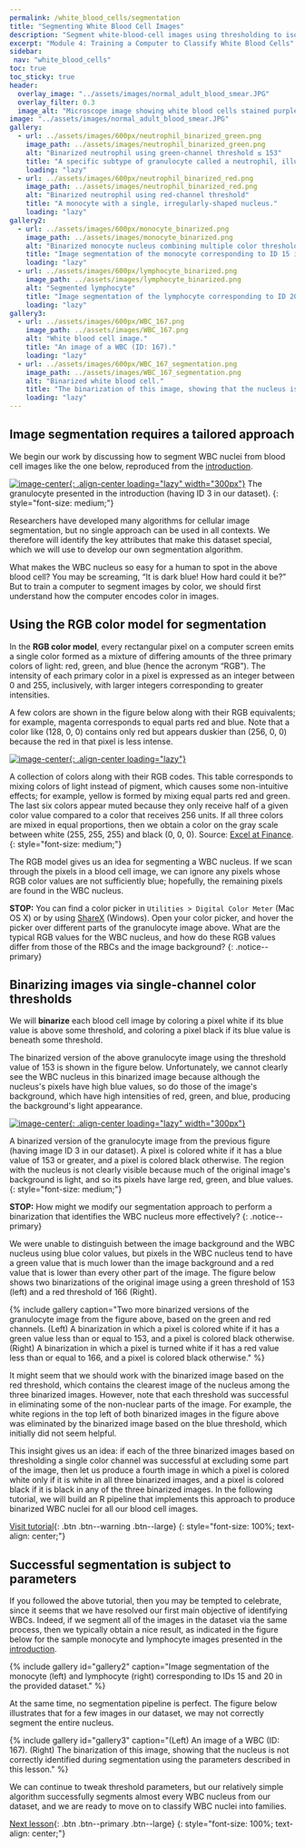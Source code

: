 ```yaml
---
permalink: /white_blood_cells/segmentation
title: "Segmenting White Blood Cell Images"
description: "Segment white-blood-cell images using thresholding to isolate cells for downstream analysis."
excerpt: "Module 4: Training a Computer to Classify White Blood Cells"
sidebar:
 nav: "white_blood_cells"
toc: true
toc_sticky: true
header:
  overlay_image: "../assets/images/normal_adult_blood_smear.JPG"
  overlay_filter: 0.3
  image_alt: "Microscope image showing white blood cells stained purple among red blood cells."
image: "../assets/images/normal_adult_blood_smear.JPG"
gallery:
  - url: ../assets/images/600px/neutrophil_binarized_green.png
    image_path: ../assets/images/neutrophil_binarized_green.png
    alt: "Binarized neutrophil using green-channel threshold ≤ 153"
    title: "A specific subtype of granulocyte called a neutrophil, illustrating the multilobular structure of this WBC family."
    loading: "lazy"
  - url: ../assets/images/600px/neutrophil_binarized_red.png
    image_path: ../assets/images/neutrophil_binarized_red.png
    alt: "Binarized neutrophil using red-channel threshold"
    title: "A monocyte with a single, irregularly-shaped nucleus."
    loading: "lazy"
gallery2:
  - url: ../assets/images/600px/monocyte_binarized.png
    image_path: ../assets/images/monocyte_binarized.png
    alt: "Binarized monocyte nucleus combining multiple color thresholds."
    title: "Image segmentation of the monocyte corresponding to ID 15 in the provided dataset."
    loading: "lazy"
  - url: ../assets/images/600px/lymphocyte_binarized.png
    image_path: ../assets/images/lymphocyte_binarized.png
    alt: "Segmented lymphocyte"
    title: "Image segmentation of the lymphocyte corresponding to ID 20 in the provided dataset."
    loading: "lazy"
gallery3:
  - url: ../assets/images/600px/WBC_167.png
    image_path: ../assets/images/WBC_167.png
    alt: "White blood cell image."
    title: "An image of a WBC (ID: 167)."
    loading: "lazy"
  - url: ../assets/images/600px/WBC_167_segmentation.png
    image_path: ../assets/images/WBC_167_segmentation.png
    alt: "Binarized white blood cell."
    title: "The binarization of this image, showing that the nucleus is not correctly identified during segmentation using the parameters from the tutorial."
    loading: "lazy"
---
```


## Image segmentation requires a tailored approach

We begin our work by discussing how to segment WBC nuclei from blood cell images like the one below, reproduced from the [introduction](home).

[![image-center](../assets/images/600px/neutrophil.png){: .align-center loading="lazy" width="300px"}](../assets/images/neutrophil.png)
The granulocyte presented in the introduction (having ID 3 in our dataset).
{: style="font-size: medium;"}

Researchers have developed many algorithms for cellular image segmentation, but no single approach can be used in all contexts. We therefore will identify the key attributes that make this dataset special, which we will use to develop our own segmentation algorithm.

What makes the WBC nucleus so easy for a human to spot in the above blood cell? You may be screaming, “It is dark blue! How hard could it be?” But to train a computer to segment images by color, we should first understand how the computer encodes color in images.

## Using the RGB color model for segmentation

In the **RGB color model**, every rectangular pixel on a computer screen emits a single color formed as a mixture of differing amounts of the three primary colors of light: red, green, and blue (hence the acronym “RGB”). The intensity of each primary color in a pixel is expressed as an integer between 0 and 255, inclusively, with larger integers corresponding to greater intensities.

A few colors are shown in the figure below along with their RGB equivalents; for example, magenta corresponds to equal parts red and blue. Note that a color like (128, 0, 0) contains only red but appears duskier than (256, 0, 0) because the red in that pixel is less intense.

[![image-center](../assets/images/600px/RGB_color_chart.png){: .align-center loading="lazy"}](../assets/images/RGB_color_chart.png)

A collection of colors along with their RGB codes. This table corresponds to mixing colors of light instead of pigment, which causes some non-intuitive effects; for example, yellow is formed by mixing equal parts red and green. The last six colors appear muted because they only receive half of a given color value compared to a color that receives 256 units. If all three colors are mixed in equal proportions, then we obtain a color on the gray scale between white (255, 255, 255) and black (0, 0, 0). Source: <a href="https://excelatfinance.com/xlf/xlf-colors-1.php" target="_blank">Excel at Finance</a>.
{: style="font-size: medium;"}

The RGB model gives us an idea for segmenting a WBC nucleus. If we scan through the pixels in a blood cell image, we can ignore any pixels whose RGB color values are not sufficiently blue; hopefully, the remaining pixels are found in the WBC nucleus.

**STOP:** You can find a color picker in `Utilities > Digital Color Meter` (Mac OS X) or by using <a href="https://getsharex.com" target="_blank">ShareX</a> (Windows). Open your color picker, and hover the picker over different parts of the granulocyte image above. What are the typical RGB values for the WBC nucleus, and how do these RGB values differ from those of the RBCs and the image background?
{: .notice--primary}

## Binarizing images via single-channel color thresholds

We will **binarize** each blood cell image by coloring a pixel white if its blue value is above some threshold, and coloring a pixel black if its blue value is beneath some threshold.

The binarized version of the above granulocyte image using the threshold value of 153 is shown in the figure below. Unfortunately, we cannot clearly see the WBC nucleus in this binarized image because although the nucleus's pixels have high blue values, so do those of the image's background, which have high intensities of red, green, and blue, producing the background's light appearance.

[![image-center](../assets/images/600px/neutrophil_binarized_blue.png){: .align-center loading="lazy" width="300px"}](../assets/images/neutrophil_binarized_blue.png)

A binarized version of the granulocyte image from the previous figure (having image ID 3 in our dataset). A pixel is colored white if it has a blue value of 153 or greater, and a pixel is colored black otherwise. The region with the nucleus is not clearly visible because much of the original image's background is light, and so its pixels have large red, green, and blue values.
{: style="font-size: medium;"}

**STOP:** How might we modify our segmentation approach to perform a binarization that identifies the WBC nucleus more effectively?
{: .notice--primary}

We were unable to distinguish between the image background and the WBC nucleus using blue color values, but pixels in the WBC nucleus tend to have a green value that is much lower than the image background and a red value that is lower than every other part of the image. The figure below shows two binarizations of the original image using a green threshold of 153 (left) and a red threshold of 166 (Right).

{% include gallery caption="Two more binarized versions of the granulocyte image from the figure above, based on the green and red channels. (Left) A binarization in which a pixel is colored white if it has a green value less than or equal to 153, and a pixel is colored black otherwise. (Right) A binarization in which a pixel is turned white if it has a red value less than or equal to 166, and a pixel is colored black otherwise." %}

It might seem that we should work with the binarized image based on the red threshold, which contains the clearest image of the nucleus among the three binarized images. However, note that each threshold was successful in eliminating some of the non-nuclear parts of the image. For example, the white regions in the top left of both binarized images in the figure above was eliminated by the binarized image based on the blue threshold, which initially did not seem helpful.

This insight gives us an idea: if each of the three binarized images based on thresholding a single color channel was successful at excluding some part of the image, then let us produce a fourth image in which a pixel is colored white only if it is white in all three binarized images, and a pixel is colored black if it is black in any of the three binarized images. In the following tutorial, we will build an R pipeline that implements this approach to produce binarized WBC nuclei for all our blood cell images.

[Visit tutorial](tutorial_nuclear_segmentation){: .btn .btn--warning .btn--large}
{: style="font-size: 100%; text-align: center;"}

## Successful segmentation is subject to parameters

If you followed the above tutorial, then you may be tempted to celebrate, since it seems that we have resolved our first main objective of identifying WBCs. Indeed, if we segment all of the images in the dataset via the same process, then we typically obtain a nice result, as indicated in the figure below for the sample monocyte and lymphocyte images presented in the [introduction](home).

{% include gallery id="gallery2" caption="Image segmentation of the monocyte (left) and lymphocyte (right) corresponding to IDs 15 and 20 in the provided dataset." %}

At the same time, no segmentation pipeline is perfect. The figure below illustrates that for a few images in our dataset, we may not correctly segment the entire nucleus.

{% include gallery id="gallery3" caption="(Left) An image of a WBC (ID: 167). (Right) The binarization of this image, showing that the nucleus is not correctly identified during segmentation using the parameters described in this lesson." %}

We can continue to tweak threshold parameters, but our relatively simple algorithm successfully segments almost every WBC nucleus from our dataset, and we are ready to move on to classify WBC nuclei into families.

[Next lesson](classification){: .btn .btn--primary .btn--large}
{: style="font-size: 100%; text-align: center;"}
